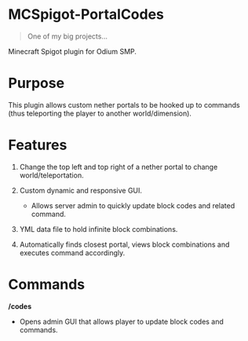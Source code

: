 # MCSpigot-PortalCodes
>One of my big projects...

Minecraft Spigot plugin for Odium SMP.

# Purpose
This plugin allows custom nether portals to be hooked up to commands (thus teleporting the player to another world/dimension).


# Features
1. Change the top left and top right of a nether portal to change world/teleportation.

2. Custom dynamic and responsive GUI.
    - Allows server admin to quickly update block codes and related command.

3. YML data file to hold infinite block combinations.

4. Automatically finds closest portal, views block combinations and executes command accordingly.


# Commands
**/codes**
- Opens admin GUI that allows player to update block codes and commands.
